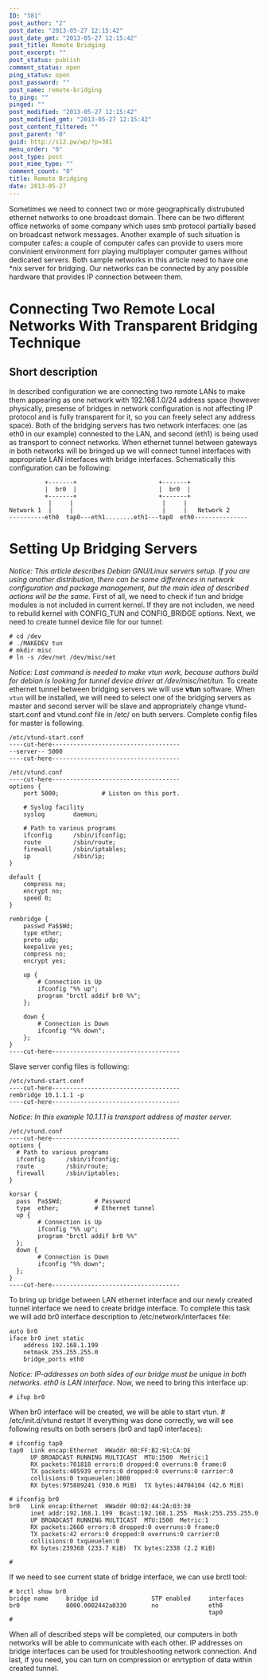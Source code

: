 ```yaml
---
ID: "381"
post_author: "2"
post_date: "2013-05-27 12:15:42"
post_date_gmt: "2013-05-27 12:15:42"
post_title: Remote Bridging
post_excerpt: ""
post_status: publish
comment_status: open
ping_status: open
post_password: ""
post_name: remote-bridging
to_ping: ""
pinged: ""
post_modified: "2013-05-27 12:15:42"
post_modified_gmt: "2013-05-27 12:15:42"
post_content_filtered: ""
post_parent: "0"
guid: http://s12.pw/wp/?p=381
menu_order: "0"
post_type: post
post_mime_type: ""
comment_count: "0"
title: Remote Bridging
date: 2013-05-27
---
```



Sometimes we need to connect two or more geographically distrubuted ethernet networks to one broadcast domain. There can be two different office networks of some company which uses smb protocol partially based on broadcast network messages. Another example of such situation is computer cafes: a couple of computer cafes can provide to users more convinient environment forr playing multiplayer computer games without dedicated servers. Both sample networks in this article need to have one *nix server for bridging. Our networks can be connected by any possible hardware that provides IP connection between them.

Connecting Two Remote Local Networks With Transparent Bridging Technique
========================================================================


Short description
-----------------

In described configuration we are connecting two remote LANs to make them appearing as one network with 192.168.1.0/24 address space (however physically, presense of bridges in network configuration is not affecting IP protocol and is fully transparent for it, so you can freely select any address space). Both of the bridging servers has two network interfaces: one (as eth0 in our example) connested to the LAN, and second (eth1) is being used as transport to connect networks. When ethernet tunnel between gateways in both networks will be bringed up we will connect tunnel interfaces with appropriate LAN interfaces with bridge interfaces. Schematically this configuration can be following:

              +-------+                       +-------+
              |  br0  |                       |  br0  |
              +-------+                       +-------+
               |     |                         |     |
    Network 1  |     |                         |     |   Network 2
    ----------eth0  tap0---eth1........eth1---tap0  eth0---------------
    

Setting Up Bridging Servers
===========================

_Notice: This article describes Debian GNU/Linux servers setup. If you are using another distribution, there can be some differences in network configuration and package management, but the main idea of described actions will be the same._ First of all, we need to check if tun and bridge modules is not included in current kernel. If they are not includen, we need to rebuild kernel with CONFIG\_TUN and CONFIG\_BRIDGE options. Next, we need to create tunnel device file for our tunnel:

    # cd /dev
    # ./MAKEDEV tun
    # mkdir misc
    # ln -s /dev/net /dev/misc/net
    

_Notice: Last command is needed to make vtun work, because authors build for debian is looking for tunnel device driver at /dev/misc/net/tun._ To create ethernet tunnel between bridging servers we will use **vtun** software. When `vtun` will be installed, we will need to select one of the bridging servers as master and second server will be slave and appropriately change vtund-start.conf and vtund.conf file in /etc/ on buth servers. Complete config files for master is following.

    /etc/vtund-start.conf
    ----cut-here------------------------------------
    --server-- 5000
    ----cut-here------------------------------------
    
    /etc/vtund.conf
    ----cut-here------------------------------------
    options {
        port 5000;            # Listen on this port.
    
        # Syslog facility
        syslog        daemon;
    
        # Path to various programs
        ifconfig      /sbin/ifconfig;
        route         /sbin/route;
        firewall      /sbin/iptables;
        ip            /sbin/ip;
    }
    
    default {
        compress no;
        encrypt no;
        speed 0;
    }
    
    rembridge {
        passwd Pa$$Wd;
        type ether;
        proto udp;
        keepalive yes;
        compress no;
        encrypt yes;
    
        up {
            # Connection is Up
            ifconfig "%% up";
            program "brctl addif br0 %%";
        };
    
        down {
            # Connection is Down
            ifconfig "%% down";
        };
    }
    ----cut-here------------------------------------
    

Slave server config files is following:

    /etc/vtund-start.conf
    ----cut-here------------------------------------
    rembridge 10.1.1.1 -p
    ----cut-here------------------------------------
    

_Notice: In this example 10.1.1.1 is transport address of master server._

    /etc/vtund.conf
    ----cut-here------------------------------------
    options {
      # Path to various programs
      ifconfig      /sbin/ifconfig;
      route         /sbin/route;
      firewall      /sbin/iptables;
    }
    
    korsar {
      pass  Pa$$Wd;         # Password
      type  ether;          # Ethernet tunnel
      up {
            # Connection is Up
            ifconfig "%% up";
            program "brctl addif br0 %%"
      };
      down {
            # Connection is Down
            ifconfig "%% down";
      };
    }
    ----cut-here------------------------------------
    

To bring up bridge between LAN ethernet interface and our newly created tunnel interface we need to create bridge interface. To complete this task we will add br0 interface description to /etc/network/interfaces file:

    auto br0
    iface br0 inet static
        address 192.168.1.199
        netmask 255.255.255.0
        bridge_ports eth0
    

_Notice: IP-addresses on both sides of our bridge must be unique in both networks. eth0 is LAN interface._ Now, we need to bring this interface up:

    # ifup br0
    

When br0 interface will be created, we will be able to start vtun. # /etc/init.d/vtund restart If everything was done correctly, we will see following results on both sersers (br0 and tap0 interfaces):

    # ifconfig tap0
    tap0  Link encap:Ethernet  HWaddr 00:FF:B2:91:CA:DE
          UP BROADCAST RUNNING MULTICAST  MTU:1500  Metric:1
          RX packets:701818 errors:0 dropped:0 overruns:0 frame:0
          TX packets:405939 errors:0 dropped:0 overruns:0 carrier:0
          collisions:0 txqueuelen:1000
          RX bytes:975889241 (930.6 MiB)  TX bytes:44704104 (42.6 MiB)
    
    # ifconfig br0
    br0   Link encap:Ethernet  HWaddr 00:02:44:2A:03:30
          inet addr:192.168.1.199  Bcast:192.168.1.255  Mask:255.255.255.0
          UP BROADCAST RUNNING MULTICAST  MTU:1500  Metric:1
          RX packets:2660 errors:0 dropped:0 overruns:0 frame:0
          TX packets:42 errors:0 dropped:0 overruns:0 carrier:0
          collisions:0 txqueuelen:0
          RX bytes:239368 (233.7 KiB)  TX bytes:2338 (2.2 KiB)
    
    #
    

If we need to see current state of bridge interface, we can use brctl tool:

    # brctl show br0
    bridge name     bridge id               STP enabled     interfaces
    br0             8000.0002442a0330       no              eth0
                                                            tap0
    #
    

When all of described steps will be completed, our computers in both networks will be able to communicate with each other. IP addresses on bridge interfaces can be used for troubleshooting network connection. And last, if you need, you can turn on compression or enrtyption of data within created tunnel.
